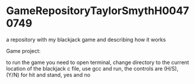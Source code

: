 # GameRepositoryTaylorSmythH00470749
a repository with my blackjack game and describing how it works

Game project:

to run the game you need to open terminal, change directory to the current location of the blackjack c file, use gcc and run, the controls are (H/S), (Y/N) for hit and stand, yes and no
